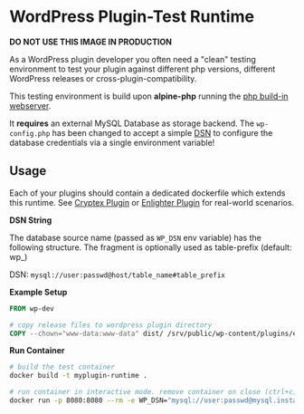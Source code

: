 WordPress Plugin-Test Runtime
=================================

**DO NOT USE THIS IMAGE IN PRODUCTION**

As a WordPress plugin developer you often need a "clean" testing environment to test your plugin against different php versions, different WordPress releases or cross-plugin-compatibility.

This testing environment is build upon **alpine-php** running the [php build-in webserver](http://php.net/manual/en/features.commandline.webserver.php).

It **requires** an external MySQL Database as storage backend. The `wp-config.php` has been changed to accept a simple [DSN](https://de.wikipedia.org/wiki/Data_Source_Name) to configure the database credentials via a single environment variable!


Usage
----------------------------------

Each of your plugins should contain a dedicated dockerfile which extends this runtime. See [Cryptex Plugin](https://github.com/AndiDittrich/WordPress.Cryptex) or [Enlighter Plugin](https://github.com/EnlighterJS/Plugin.WordPress) for real-world scenarios.

**DSN String**

The database source name (passed as `WP_DSN` env variable) has the following structure. The fragment is optionally used as table-prefix (default: wp_)

DSN: `mysql://user:passwd@host/table_name#table_prefix`

**Example Setup**

```dockerfile
FROM wp-dev

# copy release files to wordpress plugin directory
COPY --chown="www-data:www-data" dist/ /srv/public/wp-content/plugins/enlighter
```

**Run Container**

```bash
# build the test container
docker build -t myplugin-runtime .

# run container in interactive mode. remove container on close (ctrl+c)
docker run -p 8080:8080 --rm -e WP_DSN="mysql://user:passwd@mysql.instance.local/wordpress_test" --interactive --name myplugin-test myplugin-runtime
```
